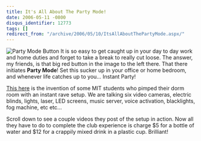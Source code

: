 ```yaml
---
title: It's All About The Party Mode!
date: 2006-05-11 -0800
disqus_identifier: 12773
tags: []
redirect_from: "/archive/2006/05/10/ItsAllAboutThePartyMode.aspx/"
---
```


![Party Mode Button](https://haacked.com/images/PartyModeButton.jpg) It
is so easy to get caught up in your day to day work and home duties and
forget to take a break to really cut loose. The answer, my friends, is
that big red button in the image to the left there. That there initiates
**Party Mode**! Set this sucker up in your office or home bedroom, and
whenever life catches up to you... Instant Party!

[This here](http://web.mit.edu/zacka/www/midas.html "MIDAS") is the
invention of some MIT students who pimped their dorm room with an
instant rave setup. We are talking six video cameras, electric blinds,
lights, laser, LED screens, music server, voice activation, blacklights,
fog machine, etc etc...

Scroll down to see a couple videos they post of the setup in action. Now
all they have to do to complete the club experience is charge \$5 for a
bottle of water and \$12 for a crappily mixed drink in a plastic cup.
Brilliant!

